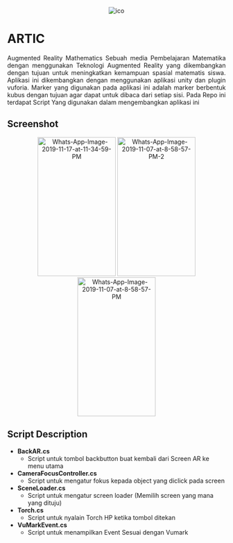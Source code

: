 <p align="center"><img src="https://i.ibb.co/HHfdbXB/ico.png" alt="ico" border="0"><p>
  
# ARTIC
<p align="justify">
Augmented Reality Mathematics
Sebuah media Pembelajaran Matematika dengan menggunakan Teknologi Augmented Reality yang dikembangkan dengan tujuan untuk meningkatkan kemampuan spasial matematis siswa. Aplikasi ini dikembangkan dengan menggunakan aplikasi unity dan plugin vuforia.
Marker yang digunakan pada aplikasi ini adalah marker berbentuk kubus dengan tujuan agar dapat untuk dibaca dari setiap sisi.
Pada Repo ini terdapat Script Yang digunakan dalam mengembangkan aplikasi ini
</p>

## Screenshot
<p align="center">
  <a href="https://ibb.co/X5nG86S"><img src="https://i.ibb.co/vdNMYfZ/Whats-App-Image-2019-11-17-at-11-34-59-PM.jpg" alt="Whats-App-Image-2019-11-17-at-11-34-59-PM" border="0" width="180px" height="320px"></a>
<a href="https://ibb.co/09XjgQ2"><img src="https://i.ibb.co/M1hDY9S/Whats-App-Image-2019-11-07-at-8-58-57-PM-2.jpg" alt="Whats-App-Image-2019-11-07-at-8-58-57-PM-2" border="0" width="180px" height="320px"></a>
<a href="https://ibb.co/k5Cb1QF"><img src="https://i.ibb.co/TY3jLm5/Whats-App-Image-2019-11-07-at-8-58-57-PM.jpg" alt="Whats-App-Image-2019-11-07-at-8-58-57-PM" border="0" width="180px" height="320px"></a>
  </p>
  
## Script Description
- **BackAR.cs**
    - Script untuk tombol backbutton buat kembali dari Screen AR ke menu utama
- **CameraFocusController.cs**
    - Script untuk mengatur fokus kepada object yang diclick pada screen
- **SceneLoader.cs**
    - Script untuk mengatur screen loader (Memilih screen yang mana yang dituju)
- **Torch.cs**
    - Script untuk nyalain Torch HP ketika tombol ditekan
- **VuMarkEvent.cs**
    - Script untuk menampilkan Event Sesuai dengan Vumark
